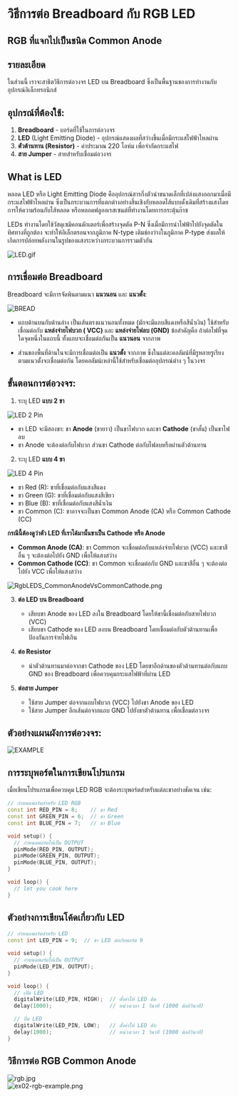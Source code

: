# วิธีการต่อ Breadboard กับ RGB LED

## RGB ที่แจกไปเป็นชนิด Common Anode

## รายละเอียด

ในส่วนนี้ เราจะสาธิตวิธีการต่อวงจร LED บน Breadboard ซึ่งเป็นพื้นฐานของการทำงานกับอุปกรณ์อิเล็กทรอนิกส์

## อุปกรณ์ที่ต้องใช้:

1. **Breadboard** - บอร์ดที่ใช้ในการต่อวงจร
2. **LED** (Light Emitting Diode) - อุปกรณ์แสดงผลที่สว่างขึ้นเมื่อมีกระแสไฟฟ้าไหลผ่าน
3. **ตัวต้านทาน (Resistor)** - ค่าประมาณ 220 โอห์ม เพื่อจำกัดกระแสไฟ
4. **สาย Jumper** - สายสำหรับเชื่อมต่อวงจร

## What is LED

หลอด LED หรือ Light Emitting Diode คืออุปกรณ์สารกึ่งตัวนำขนาดเล็กที่เปล่งแสงออกมาเมื่อมีกระแสไฟฟ้าไหลผ่าน
ซึ่งเป็นกระบวนการที่แตกต่างอย่างสิ้นเชิงกับหลอดไส้แบบดั้งเดิมที่สร้างแสงโดยการให้ความร้อนกับไส้หลอด
หรือหลอดฟลูออเรสเซนต์ที่ทำงานโดยการกระตุ้นก๊าซ

LEDs ทำงานโดยใช้วัสดุเซมิคอนดักเตอร์เพื่อสร้างจุดตัด P-N ซึ่งเมื่อมีการนำไฟฟ้าไปยังจุดตัดในทิศทางที่ถูกต้อง
จะทำให้อิเล็กตรอนจากภูมิภาค N-type เติมช่องว่างในภูมิภาค P-type
ส่งผลให้เกิดการปล่อยพลังงานในรูปของแสงระหว่างกระบวนการรวมตัวกัน

![LED.gif](files/img/LED.gif)

## การเชื่อมต่อ Breadboard

Breadboard จะมีการจัดพินตามแนว **แนวนอน** และ **แนวตั้ง**:

![BREAD](files/img/breadboard_01.png)

- แถบด้านบนกับด้านล่าง เป็นเส้นตรงแนวนอนทั้งหมด (มักจะมีแถบสีแดงหรือสีน้ำเงิน) ใช้สำหรับเชื่อมต่อกับ **แหล่งจ่ายไฟบวก (
  VCC)** และ **แหล่งจ่ายไฟลบ (GND)** ข้อสำคัญคือ ถ้าต่อไฟที่จุดใดจุดหนึ่งในแถบนี้ ทั้งแถบจะเชื่อมต่อกันเป็น **แนวนอน**
  จากภาพ

- ส่วนของพื้นที่ด้านในจะมีการเชื่อมต่อเป็น **แนวตั้ง** จากภาพ
  ซึ่งในแต่ละคอลัมน์ที่มีรูหลายรูเรียงตามแนวตั้งจะเชื่อมต่อกัน โดยคอลัมน์เหล่านี้ใช้สำหรับเชื่อมต่ออุปกรณ์ต่าง ๆ ในวงจร

## ขั้นตอนการต่อวงจร:

1. ระบุ LED **แบบ 2 ขา**

![LED 2 Pin](files/img/led_2legs.jpeg)

- ขา LED จะมีสองขา: ขา **Anode** (ขายาว) เป็นขาไฟบวก และขา **Cathode** (ขาสั้น) เป็นขาไฟลบ
- ขา Anode จะต้องต่อกับไฟบวก ส่วนขา Cathode ต่อกับไฟลบหรือผ่านตัวต้านทาน

2. ระบุ LED **แบบ 4 ขา**

![LED 4 Pin](files/img/led_4legs.png)

- ขา Red (R): ขาที่เชื่อมต่อกับแสงสีแดง
- ขา Green (G): ขาที่เชื่อมต่อกับแสงสีเขียว
- ขา Blue (B): ขาที่เชื่อมต่อกับแสงสีน้ำเงิน
- ขา Common (C): ขาอาจจะเป็นขา Common Anode (CA) หรือ Common Cathode (CC)

**กรณีนี้ต้องดูว่าตัว LED ที่เราได้มานั้นขาเป็น Cathode หรือ Anode**

- **Common Anode (CA)**: ขา Common จะเชื่อมต่อกับแหล่งจ่ายไฟบวก (VCC) และขาสีอื่น ๆ จะต้องต่อไปยัง GND เพื่อให้แสงสว่าง
- **Common Cathode (CC)**: ขา Common จะเชื่อมต่อกับ GND และขาสีอื่น ๆ จะต้องต่อไปยัง VCC เพื่อให้แสงสว่าง

![RgbLEDS_CommonAnodeVsCommonCathode.png](files/img/RgbLEDS_CommonAnodeVsCommonCathode.png)

3. **ต่อ LED บน Breadboard**
    - เสียบขา Anode ของ LED ลงใน Breadboard โดยให้ขานี้เชื่อมต่อกับสายไฟบวก (VCC)
    - เสียบขา Cathode ของ LED ลงบน Breadboard โดยเชื่อมต่อกับตัวต้านทานเพื่อป้องกันการจ่ายไฟเกิน

4. **ต่อ Resistor**
    - นำตัวต้านทานมาต่อจากขา Cathode ของ LED โดยขาอีกด้านของตัวต้านทานต่อกับแถบ GND ของ Breadboard
      เพื่อควบคุมกระแสไฟฟ้าที่ผ่าน LED

5. **ต่อสาย Jumper**
    - ใช้สาย Jumper ต่อจากแถบไฟบวก (VCC) ไปยังขา Anode ของ LED
    - ใช้สาย Jumper อีกเส้นต่อจากแถบ GND ไปยังขาตัวต้านทาน เพื่อเชื่อมต่อวงจร

## ตัวอย่างแผนผังการต่อวงจร:

![EXAMPLE](files/img/example_circuit.png)

## การระบุพอร์ตในการเขียนโปรแกรม

เมื่อเขียนโปรแกรมเพื่อควบคุม LED RGB จะต้องระบุพอร์ตสำหรับแต่ละขาอย่างชัดเจน เช่น:

```cpp
// กำหนดพอร์ตสำหรับ LED RGB
const int RED_PIN = 8;    // ขา Red
const int GREEN_PIN = 6;  // ขา Green
const int BLUE_PIN = 7;   // ขา Blue

void setup() {
  // กำหนดพอร์ตให้เป็น OUTPUT
  pinMode(RED_PIN, OUTPUT);
  pinMode(GREEN_PIN, OUTPUT);
  pinMode(BLUE_PIN, OUTPUT);
}

void loop() {
  // let you cook here
}
```

## ตัวอย่างการเขียนโค้ดเกี่ยวกับ LED

```cpp
// กำหนดพอร์ตสำหรับ LED
const int LED_PIN = 9;  // ขา LED ต่อกับพอร์ต 9

void setup() {
  // กำหนดพอร์ตให้เป็น OUTPUT
  pinMode(LED_PIN, OUTPUT);
}

void loop() {
  // เปิด LED
  digitalWrite(LED_PIN, HIGH);  // ตั้งค่าให้ LED ติด
  delay(1000);                  // หน่วงเวลา 1 วินาที (1000 มิลลิวินาที)

  // ปิด LED
  digitalWrite(LED_PIN, LOW);   // ตั้งค่าให้ LED ดับ
  delay(1000);                  // หน่วงเวลา 1 วินาที (1000 มิลลิวินาที)
}
```

## วิธีการต่อ RGB Common Anode

![rgb.jpg](files/img/rgb.jpg)   
![ex02-rgb-example.png](files/img/ex02-rgb-example.png)